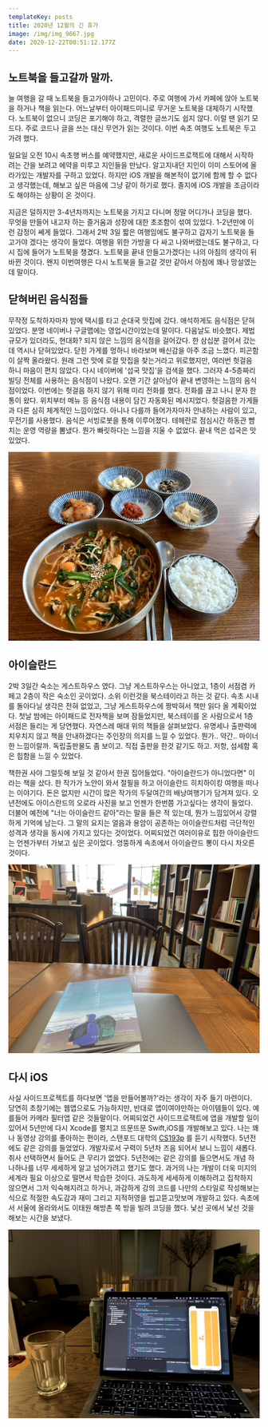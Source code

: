 ```yaml
---
templateKey: posts
title: 2020년 12월의 긴 휴가
image: /img/img_9667.jpg
date: 2020-12-22T00:51:12.177Z
---
```

## 노트북을 들고갈까 말까.

늘 여행을 갈 때 노트북을 들고가야하나 고민이다. 주로 여행에 가서 카페에 앉아 노트북을 하거나 책을 읽는다. 어느날부터 아이패드미니로 무거운 노트북을 대체하기 시작했다. 노트북이 없으니 코딩은 포기해야 하고, 격렬한 글쓰기도 쉽지 않다. 이럴 땐 읽기 모드다. 주로 코드나 글을 쓰는 대신 무언가 읽는 것이다. 이번 속초 여행도 노트북은 두고 가려 했다.

일요일 오전 10시 속초행 버스를 예약했지만, 새로운 사이드프로잭트에 대해서 시작하려는 간을 보려고 에약을 미루고 지인들을 만났다. 알고지내던 지인이 이미 스토어에 올라가있는 개발자를 구하고 있었다. 하지만 iOS 개발을 해본적이 없기에 함께 할 수 없다고 생각했는데, 해보고 싶은 마음에 그냥 같이 하기로 했다. 졸지에 iOS 개발을 조금이라도 해야하는 상황이 온 것이다.

지금은 덜하지만 3-4년차까지는 노트북을 가지고 다니며 정말 어디가나 코딩을 했다. 무엇을 만들어 내고자 하는 즐거움과 성장에 대한 초조함이 섞여 있었다. 1-2년만에 이런 감정이 쎄게 들었다. 그래서 2박 3일 짧은 여행임에도 불구하고 갑자기 노트북을 들고가야 겠다는 생각이 들었다. 여행을 위한 가방을 다 싸고 나와버렸는데도 불구하고, 다시 집에 들어가 노트북을 챙겼다. 노트북을 끝내 안들고가겠다는 나의 아침의 생각이 뒤바뀐 것이다. 왠지 이번여행은 다시 노트북을 들고갈 것만 같아서 아침에 꽤나 망설였는데 말이다.

## 닫혀버린 음식점들

무작정 도착하자마자 밤에 택시를 타고 순대국 맛집에 갔다. 애석하게도 음식점은 닫혀 있었다. 분명 네이버나 구글맵에는 영업시간이었는데 말이다. 다음날도 비슷했다. 제법 규모가 있더라도, 현대화? 되지 않은 느낌의 음식점을 걸어갔다. 한 삼십분 걸어서 갔는데 역시나 닫혀있었다. 닫힌 가게를 멍하니 바라보며 배신감을 아주 조금 느꼈다. 피곤함이 살짝 올라왔다. 원래 그런 맛에 로컬 맛집을 찾는거라고 위로했지만, 여러번 헛걸음 하니 마음이 편치 않았다. 다시 네이버에 '섭국 맛집'을 검색을 했다. 그러자 4-5층짜리 빌딩 전체를 사용하는 음식점이 나왔다. 오랜 기간 살아남아 끝내 변영하는 느낌의 음식점이었다. 이번에는 헛걸음 하지 않기 위해 미리 전화를 했다. 전화를 끊고 나니 문자 한통이 왔다. 위치부터 메뉴 등 음식점 내용이 담긴 자동화된 메시지었다. 헛걸음한 가게들과 다른 심히 체계적인 느낌이었다. 아니나 다를까 들어가자마자 안내하는 사람이 있고, 무전기를 사용했다. 음식은 서빙로봇을 통해 이루어졌다. 테헤란로 점심시간 하동관 뺨치는 운영 역량을 뽐냈다. 뭔가 빠릿하다는 느낌을 지울 수 없었다. 끝내 먹은 섭국은 맛있었다.

![](/img/sub-soup.jpg)

## 아이슬란드

2박 3일간 숙소는 게스트하우스 였다. 그냥 게스트하우스는 아니었고, 1층이 서점겸 카페고 2층이 작은 숙소인 곳이었다. 소위 이런것을 북스테이라고 하는 것 같다. 속초 시내를 돌아다닐 생각은 전혀 없었고, 그냥 게스트하우스에 짱박혀서 책만 읽다 올 계획이었다. 첫날 밤에는 아이패드로 전자책을 보며 잠들었지만, 북스테이를 온 사람으로서 1층 서점은 들리는 게 당연했다. 자연스레 매대 위의 책들을 살펴보았다. 유명세나 출판력에 치우치지 않고 책을 안내하겠다는 주인장의 의지를 느낄 수 있었다. 뭔가.. 약간.. 마이너한 느낌이랄까. 독립출판물도 좀 보이고. 직접 출판을 한것 같기도 하고. 저항, 섬세함 혹은 힙함을 느낄 수 있었다.

책한권 사야 그럴듯해 보일 것 같아서 한권 집어들었다. "아이슬란드가 아니었다면" 이라는 책을 샀다. 한 작가가 노안이 와서 절필을 하고 아이슬란드 히치하이킹 여행을 떠나는 이야기다. 돈은 없지만 시간이 많은 작가의 두달여간의 배낭여행기가 담겨져 있다. 오년전에도 아이스란드의 오로라 사진을 보고 언젠가 한번쯤 가고싶다는 생각이 들었다. 더불어 예전에 "너는 아이슬란드 같아"라는 말을 들은 적 있는데, 뭔가 느낌있어서 강렬하게 기억에 남는다. 그 말의 요지는 얼음과 용암이 공존하는 아이슬란드처럼 극단적인 성격과 생각을 동시에 가지고 있다는 것이었다. 어찌되었건 여러이유로 힙한 아이슬란드는 언젠가부터 가보고 싶은 곳이었다. 엉뚱하게 속초에서 아이슬란드 뽕이 다시 차오른 것이다.

![](/img/img_9667.jpg)

## 다시 iOS

사실 사이드프로젝트를 하다보면 '앱을 만들어볼까?'라는 생각이 자주 들기 마련이다. 당연히 초창기에는 웹앱으로도 가능하지만, 반대로 앱이여야만하는 아이템들이 있다. 예를들어 카메라 필터앱 같은 것들말이다. 어찌되었건 사이드프로잭트에 앱을 개발할 일이 있어서 5년만에 다시 Xcode를 펼치고 뜨문뜨문 Swift,iOS를 개발해보고 있다. 나는 꽤나 동영상 강의를 좋아하는 편이라, 스탠포드 대학의 [CS193p](https://cs193p.sites.stanford.edu/)  를 듣기 시작했다. 5년전에도 같은 강의를 들었었다. 개발자로서 구력이 5년차 즈음 되어서 보니 느낌이 새롭다. 취사 선택하면서 들어도 큰 무리가 없었다. 5년전에는 같은 강의를 들으면서도 개념 하나하나를 너무 세세하게 알고 넘어가려고 했기도 했다. 과거의 나는 개발이 더욱 미지의 세계라 필요 이상으로 떨면서 학습한 것이다. 과도하게 세세하게 이해하려고 집착하지 않으면서 그저 익숙해지려고 하거나, 과감하게 강의 코드를 나만의 스타일로 작성해보는 식으로 적절한 속도감과 재미 그리고 지적허영을 씹고뜯고맛보며 개발하고 있다. 속초에서 서울에 올라와서도 이태원 해방촌 쪽 방을 빌려 코딩을 했다. 낯선 곳에서 낯선 것을 해보는 시간을 보냈다.

![](/img/desk.jpg)